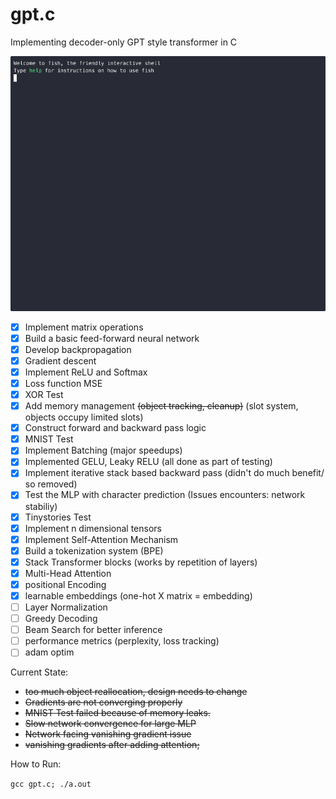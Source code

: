 # gpt.c

Implementing decoder-only GPT style transformer in C

![demo](assets/demo.gif)



- [X] Implement matrix operations
- [X] Build a basic feed-forward neural network  
- [X] Develop backpropagation 
- [X] Gradient descent
- [X] Implement ReLU and Softmax
- [X] Loss function MSE
- [X] XOR Test
- [X] Add memory management ~~(object tracking, cleanup)~~ (slot system, objects occupy limited slots)
- [X] Construct forward and backward pass logic
- [X] MNIST Test
- [X] Implement Batching (major speedups)
- [X] Implemented GELU, Leaky RELU (all done as part of testing)
- [X] Implement iterative stack based backward pass (didn't do much benefit/ so removed)
- [X] Test the MLP with character prediction (Issues encounters: network stabiliy)
- [X] Tinystories Test
- [X] Implement n dimensional tensors
- [X] Implement Self-Attention Mechanism
- [X] Build a tokenization system (BPE)
- [X] Stack Transformer blocks (works by repetition of layers)
- [X] Multi-Head Attention
- [X] positional Encoding  
- [X] learnable embeddings (one-hot X matrix = embedding)
- [ ] Layer Normalization  
- [ ] Greedy Decoding
- [ ] Beam Search for better inference  
- [ ] performance metrics (perplexity, loss tracking)
- [ ] adam optim

Current State:

- ~~too much object reallocation, design needs to change~~
- ~~Gradients are not converging properly~~
- ~~MNIST Test failed because of memory leaks.~~
- ~~Slow network convergence for large MLP~~
- ~~Network facing vanishing gradient issue~~
- ~~vanishing gradients after adding attention;~~


How to Run:

`gcc gpt.c; ./a.out`
